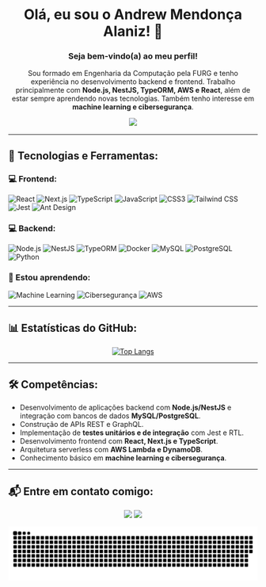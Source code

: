 <div align="center">

# Olá, eu sou o Andrew Mendonça Alaniz! 👋

### Seja bem-vindo(a) ao meu perfil!

Sou formado em Engenharia da Computação pela FURG e tenho experiência no desenvolvimento backend e frontend. Trabalho principalmente com **Node.js, NestJS, TypeORM, AWS e React**, além de estar sempre aprendendo novas tecnologias. Também tenho interesse em **machine learning e cibersegurança**.

<div id="header" align="center">
  <img src="https://i.pinimg.com/originals/9d/9b/d1/9d9bd13afce1a798d22ecfd9897730ed.gif" width="250"/>
</div>

</div>

---

## 🚀 Tecnologias e Ferramentas:

### 💻 Frontend:
![React](https://img.shields.io/badge/React-20232A?style=for-the-badge&logo=react&logoColor=61DAFB)
![Next.js](https://img.shields.io/badge/next%20js-000000?style=for-the-badge&logo=nextdotjs&logoColor=white)
![TypeScript](https://img.shields.io/badge/TypeScript-007ACC?style=for-the-badge&logo=typescript&logoColor=white)
![JavaScript](https://img.shields.io/badge/JavaScript-323330?style=for-the-badge&logo=javascript&logoColor=F7DF1E)
![CSS3](https://img.shields.io/badge/CSS3-1572B6?style=for-the-badge&logo=css3&logoColor=white)
![Tailwind CSS](https://img.shields.io/badge/Tailwind_CSS-38B2AC?style=for-the-badge&logo=tailwind-css&logoColor=white)
![Jest](https://img.shields.io/badge/Jest-C21325?style=for-the-badge&logo=jest&logoColor=white)
![Ant Design](https://img.shields.io/badge/Ant%20Design-0170FE?style=for-the-badge&logo=ant-design&logoColor=white)

### 💻 Backend:
![Node.js](https://img.shields.io/badge/Node.js-339933?style=for-the-badge&logo=nodedotjs&logoColor=white)
![NestJS](https://img.shields.io/badge/nestjs-E0234E?style=for-the-badge&logo=nestjs&logoColor=white)
![TypeORM](https://img.shields.io/badge/TypeORM-4479A1?style=for-the-badge&logo=typeorm&logoColor=white)
![Docker](https://img.shields.io/badge/Docker-2CA5E0?style=for-the-badge&logo=docker&logoColor=white)
![MySQL](https://img.shields.io/badge/MySQL-005C84?style=for-the-badge&logo=mysql&logoColor=white)
![PostgreSQL](https://img.shields.io/badge/PostgreSQL-316192?style=for-the-badge&logo=postgresql&logoColor=white)
![Python](https://img.shields.io/badge/Python-FFD43B?style=for-the-badge&logo=python&logoColor=blue)

### 🌱 Estou aprendendo:
![Machine Learning](https://img.shields.io/badge/Machine%20Learning-FF6F00?style=for-the-badge&logo=tensorflow&logoColor=white)
![Cibersegurança](https://img.shields.io/badge/Cybersecurity-000000?style=for-the-badge&logo=torbrowser&logoColor=white)
![AWS](https://img.shields.io/badge/AWS-232F3E?style=for-the-badge&logo=amazon-aws&logoColor=white)

---

## 📊 Estatísticas do GitHub:
<div align="center">

[![Top Langs](https://github-readme-stats.vercel.app/api/top-langs/?username=GirafAndrew&layout=compact)](https://github.com/andrewalaniz/github-readme-stats)

</div>

---

## 🛠️ Competências:
- Desenvolvimento de aplicações backend com **Node.js/NestJS** e integração com bancos de dados **MySQL/PostgreSQL**.
- Construção de APIs REST e GraphQL.
- Implementação de **testes unitários e de integração** com Jest e RTL.
- Desenvolvimento frontend com **React, Next.js e TypeScript**.
- Arquitetura serverless com **AWS Lambda e DynamoDB**.
- Conhecimento básico em **machine learning e cibersegurança**.

---

## 📬 Entre em contato comigo:
<div align="center">
  <a href="https://www.linkedin.com/in/andrew-alaniz-8727a6294" target="_blank"><img src="https://img.shields.io/badge/-LinkedIn-%230077B5?style=for-the-badge&logo=linkedin&logoColor=white" target="_blank"></a> 
  <a href="mailto:andrewalanizg@gmail.com"><img src="https://img.shields.io/badge/-Gmail-%23333?style=for-the-badge&logo=gmail&logoColor=white" target="_blank"></a>
</div>

<div align="center">

![Snake animation Contribution Graph](https://github.com/Girafandrew/Girafandrew/blob/output/github-snake-dark.svg)

</div>

